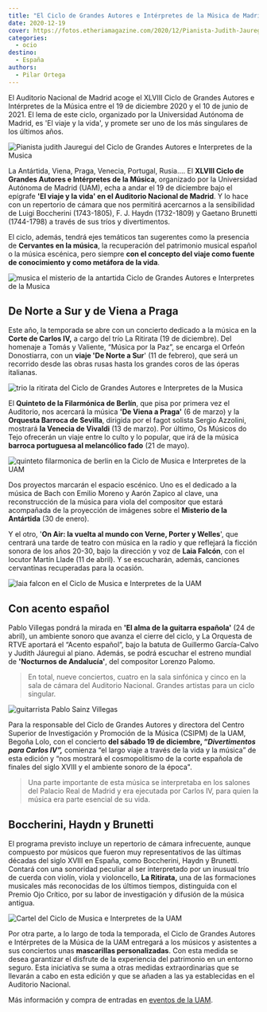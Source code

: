 ```yaml
---
title: "El Ciclo de Grandes Autores e Intérpretes de la Música de Madrid 2020/21 se centra en el viaje y la vida"
date: 2020-12-19
cover: https://fotos.etheriamagazine.com/2020/12/Pianista-Judith-Jauregui.jpg
categories: 
  - ocio
destino: 
  - España
authors: 
  - Pilar Ortega
---
```


El Auditorio Nacional de Madrid acoge el XLVIII Ciclo de Grandes Autores e Intérpretes de la Música entre el 19 de diciembre 2020 y el 10 de junio de 2021. El lema de este ciclo, organizado por la Universidad Autónoma de Madrid, es 'El viaje y la vida', y promete ser uno de los más singulares de los últimos años.

![Pianista judith Jauregui del Ciclo de Grandes Autores e Interpretes de la Musica](https://fotos.etheriamagazine.com/2020/12/Pianista-Judith-Jauregui.jpg "La pianista Judith Jáuregui tocará con la Orquesta de RTVE.")

La Antártida, Viena, Praga, Venecia, Portugal, Rusia…. El **XLVIII Ciclo de Grandes 
Autores e Intérpretes de la Música**, organizado por la Universidad Autónoma de Madrid 
(UAM), echa a andar el 19 de diciembre bajo el epígrafe **'El viaje y la vida' en el 
Auditorio Nacional de Madrid**. Y lo hace con un repertorio de cámara que nos permitirá 
acercarnos a la sensibilidad de Luigi Boccherini (1743-1805), F. J. Haydn (1732-1809) y 
Gaetano Brunetti (1744-1798) a través de sus tríos y divertimentos. 

El ciclo, además, tendrá ejes temáticos tan sugerentes como la presencia de **Cervantes 
en la música**, la recuperación del patrimonio musical español o la música escénica, 
pero siempre **con el concepto del viaje como fuente de conocimiento y como metáfora de 
la vida**. 

![musica el misterio de la antartida Ciclo de Grandes Autores e Interpretes de la Musica](https://fotos.etheriamagazine.com/2020/12/El-misterio-de-la-Antartida-con-musica-de-Bach.jpg '"El misterio de la Antártida", con música de Bach. © Jerónimo López')

## De Norte a Sur y de Viena a Praga

Este año, la temporada se abre con un concierto dedicado a la música en la **Corte de 
Carlos IV,** a cargo del trío La Ritirata (19 de diciembre). Del homenaje a Tomás y 
Valiente, “Música por la Paz”, se encarga el Orfeón Donostiarra, con un **viaje 'De 
Norte a Sur**' (11 de febrero), que será un recorrido desde las obras rusas hasta los 
grandes coros de las óperas italianas. 

![trio la ritirata del Ciclo de Grandes Autores e Interpretes de la Musica](https://fotos.etheriamagazine.com/2020/12/La-Ritirata.jpg "El trío La Ritirata inaugura el ciclo el 19 de diciembre.")

El **Quinteto de la Filarmónica de Berlín**, que pisa por primera vez el Auditorio, nos 
acercará la música **'De Viena a Praga'** (6 de marzo) y la **Orquesta Barroca de 
Sevilla**, dirigida por el fagot solista Sergio Azzolini, mostrará **la Venecia de 
Vivaldi** (13 de marzo). Por último, Os Músicos do Tejo ofrecerán un viaje entre lo 
culto y lo popular, que irá de la música **barroca portuguesa al melancólico fado** (21 
de mayo). 

![quinteto filarmonica de berlin en la Ciclo de Musica e Interpretes de la UAM](https://fotos.etheriamagazine.com/2020/12/Quinteto-de-la-Filarmonica-de-Berlin.jpg "El Quinteto de la Filarmónica de Berlín nos llevará de Viena a Praga.")

Dos proyectos marcarán el espacio escénico. Uno es el dedicado a la música de Bach con 
Emilio Moreno y Aarón Zapico al clave, una reconstrucción de la música para viola del 
compositor que estará acompañada de la proyección de imágenes sobre el **Misterio de la 
Antártida** (30 de enero). 

Y el otro, '**On Air: la vuelta al mundo con Verne, Porter y Welles**', que centrará una 
tarde de teatro con música en la radio y que reflejará la ficción sonora de los años 
20-30, bajo la dirección y voz de **Laia Falcón**, con el locutor Martín Llade (11 de 
abril). Y se escucharán, además, canciones cervantinas recuperadas para la ocasión. 

![laia falcon en el Ciclo de Musica e Interpretes de la UAM](https://fotos.etheriamagazine.com/2020/12/Soprano-Laia-Falcon.jpg "La soprano Laia Falcón actuará el 11 de abril de 2021.")

## Con acento español

Pablo Villegas pondrá la mirada en **'El alma de la guitarra española'** (24 de abril), 
un ambiente sonoro que avanza el cierre del ciclo, y La Orquesta de RTVE aportará el 
“Acento español”, bajo la batuta de Guillermo García-Calvo y Judith Jáuregui al piano. 
Además, se podrá escuchar el estreno mundial de **'Nocturnos de Andalucía'**, del 
compositor Lorenzo Palomo. 

> En total, nueve conciertos, cuatro en la sala sinfónica y cinco en la sala de cámara del 
> Auditorio Nacional. Grandes artistas para un ciclo singular. 

![guitarrista Pablo Sainz Villegas](https://fotos.etheriamagazine.com/2020/12/guitarrista-Pablo-Sainz-Villegas.jpg "El guitarrista Pablo Sáinz Villegas tocará el 24 de abril de 2021.")

Para la responsable del Ciclo de Grandes Autores y directora del Centro Superior de 
Investigación y Promoción de la Música (CSIPM) de la UAM, Begoña Lolo, con el concierto 
**del sábado 19 de diciembre, “_Divertimentos para Carlos IV”,_** comienza “el largo 
viaje a través de la vida y la música” de esta edición y “nos mostrará el cosmopolitismo 
de la corte española de finales del siglo XVIII y el ambiente sonoro de la época". 

> Una parte importante de esta música se interpretaba en los salones del Palacio Real de 
> Madrid y era ejecutada por Carlos IV, para quien la música era parte esencial de su 
> vida. 

## Boccherini, Haydn y Brunetti

El programa previsto incluye un repertorio de cámara infrecuente, aunque compuesto por 
músicos que fueron muy representativos de las últimas décadas del siglo XVIII en España, 
como Boccherini, Haydn y Brunetti. Contará con una sonoridad peculiar al ser 
interpretado por un inusual trío de cuerda con violín, viola y violoncello, **La 
Ritirata,** una de las formaciones musicales más reconocidas de los últimos tiempos, 
distinguida con el Premio Ojo Crítico, por su labor de investigación y difusión de la 
música antigua. 

![Cartel del Ciclo de Musica e Interpretes de la UAM](https://fotos.etheriamagazine.com/2020/12/Cartel-del-Ciclo-de-Musica-e-Interpretes-de-la-UAM.jpg "Cartel del Ciclo de Música e Intérpretes de la UAM.")

Por otra parte, a lo largo de toda la temporada, el Ciclo de Grandes Autores e 
Intérpretes de la Música de la UAM entregará a los músicos y asistentes a sus conciertos 
unas **mascarillas personalizadas**. Con esta medida se desea garantizar el disfrute de 
la experiencia del patrimonio en un entorno seguro. Esta iniciativa se suma a otras 
medidas extraordinarias que se llevarán a cabo en esta edición y que se añaden a las ya 
establecidas en el Auditorio Nacional. 

Más información y compra de entradas en [eventos de la 
UAM](https://eventos.uam.es/52021/detail/xlviii-ciclo-de-grandes-autores-e-interpretes-de-la-musica.html).
